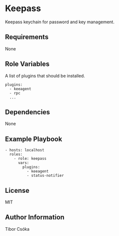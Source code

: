 Keepass
=========

Keepass keychain for password and key management.

Requirements
------------

None

Role Variables
--------------

A list of plugins that should be installed.

    plugins:
      - keeagent
      - rpc
      ...

Dependencies
------------

None

Example Playbook
----------------

    - hosts: localhost
      roles:
        - role: keepass
          vars:
            plugins:
              - keeagent
              - status-notifier

License
-------

MIT

Author Information
------------------

Tibor Csóka

